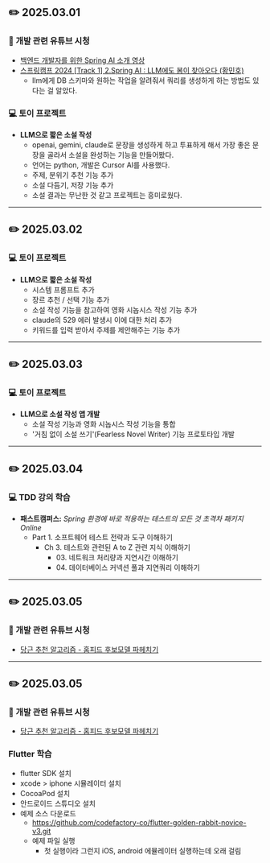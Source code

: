 ## ✏️ 2025.03.01
### 🎥 개발 관련 유튜브 시청
- [백엔드 개발자를 위한 Spring AI 소개 영상](https://youtu.be/tGo2IeA4uco?si=Ztqcvy2RkSXEtvNq)
- [스프링캠프 2024 [Track 1] 2.Spring AI : LLM에도 봄이 찾아오다 (황민호)](https://youtu.be/WgZrufpIURY?si=7JlP3uJgiC_kSs7Y)
  - llm에게 DB 스키마와 원하는 작업을 알려줘서 쿼리를 생성하게 하는 방법도 있다는 걸 알았다.
### 💻 토이 프로젝트
- **LLM으로 짧은 소설 작성**
  - openai, gemini, claude로 문장을 생성하게 하고 투표하게 해서 가장 좋은 문장을 골라서 소설을 완성하는 기능을 만들어봤다.
  - 언어는 python, 개발은 Cursor AI를 사용했다.
  - 주제, 분위기 추천 기능 추가
  - 소설 다듬기, 저장 기능 추가
  - 소설 결과는 무난한 것 같고 프로젝트는 흥미로웠다.

---

## ✏️ 2025.03.02
### 💻 토이 프로젝트
- **LLM으로 짧은 소설 작성**
  - 시스템 프롬프트 추가
  - 장르 추천 / 선택 기능 추가
  - 소설 작성 기능을 참고하여 영화 시놉시스 작성 기능 추가
  - claude의 529 에러 발생시 이에 대한 처리 추가
  - 키워드를 입력 받아서 주제를 제안해주는 기능 추가

---

## ✏️ 2025.03.03
### 💻 토이 프로젝트
- **LLM으로 소설 작성 앱 개발**
  - 소설 작성 기능과 영화 시놉시스 작성 기능을 통합
  - '거침 없이 소설 쓰기'(Fearless Novel Writer) 기능 프로토타입 개발

---

## ✏️ 2025.03.04
### 💻 TDD 강의 학습
- **패스트캠퍼스:** _Spring 환경에 바로 적용하는 테스트의 모든 것 초격차 패키지 Online_
  - Part 1. 소프트웨어 테스트 전략과 도구 이해하기
    - Ch 3. 테스트와 관련된 A to Z 관련 지식 이해하기
      - 03\. 네트워크 처리량과 지연시간 이해하기
      - 04\. 데이터베이스 커넥션 풀과 지연쿼리 이해하기

---

## ✏️ 2025.03.05
### 🎥 개발 관련 유튜브 시청
- [당근 추천 알고리즘 - 홈피드 후보모델 파헤치기](https://youtu.be/qYo0R2nv1PQ?si=dJ0Q5CT-0jrEtwet)

---

## ✏️ 2025.03.05
### 🎥 개발 관련 유튜브 시청
- [당근 추천 알고리즘 - 홈피드 후보모델 파헤치기](https://youtu.be/qYo0R2nv1PQ?si=dJ0Q5CT-0jrEtwet)
### Flutter 학습
  - flutter SDK 설치
  - xcode > iphone 시뮬레이터 설치
  - CocoaPod 설치
  - 안드로이드 스튜디오 설치
  - 예제 소스 다운로드
      - https://github.com/codefactory-co/flutter-golden-rabbit-novice-v3.git
      - 예제 파일 실행
          - 첫 실행이라 그런지 iOS, android 에뮬레이터 실행하는데 오래 걸림
